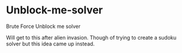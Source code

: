 # Unblock-me-solver
Brute Force Unblock me solver

Will get to this after alien invasion. Though of trying to create a sudoku solver but this idea came up instead.
